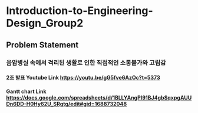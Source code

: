 # Introduction-to-Engineering-Design_Group2

## Problem Statement
### 음압병실 속에서 격리된 생활로 인한 직접적인 소통불가와 고립감
#### 2조 발표 Youtube Link https://youtu.be/gG5fve6AzOc?t=5373
#### Gantt chart Link  https://docs.google.com/spreadsheets/d/1BLLYAngPI91BJ4gbSqxpgAUUDn6DD-H0Hy62U_SRgtg/edit#gid=1688732048
